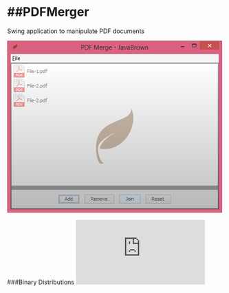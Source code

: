 ##PDFMerger
=========

Swing application to manipulate PDF documents


  ![](https://github.com/javabrown/PDFMerger/blob/master/src/com/javabrown/resources/PdfMerger.png "PDF Merger UI")


###Binary Distributions
  ![Download Latest Build](https://github.com/javabrown/PDFMerger/blob/master/dist/PdfMerger.jar)
